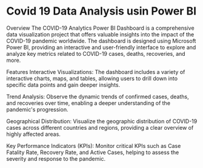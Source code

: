 # Covid 19 Data Analysis usin Power BI
 Overview
The COVID-19 Analytics Power BI Dashboard is a comprehensive data visualization project that offers valuable insights into the impact of the COVID-19 pandemic worldwide. The dashboard is designed using Microsoft Power BI, providing an interactive and user-friendly interface to explore and analyze key metrics related to COVID-19 cases, deaths, recoveries, and more.


Features
Interactive Visualizations: The dashboard includes a variety of interactive charts, maps, and tables, allowing users to drill down into specific data points and gain deeper insights.


Trend Analysis:
Observe the dynamic trends of confirmed cases, deaths, and recoveries over time, enabling a deeper understanding of the pandemic's progression.


Geographical Distribution:
Visualize the geographic distribution of COVID-19 cases across different countries and regions, providing a clear overview of highly affected areas.


Key Performance Indicators (KPIs):
Monitor critical KPIs such as Case Fatality Rate, Recovery Rate, and Active Cases, helping to assess the severity and response to the pandemic.

